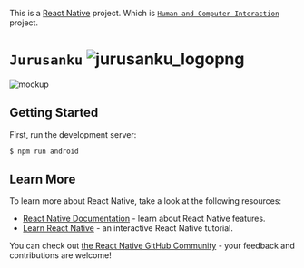 This is a [React Native](https://reactnative.dev/) project. Which is [`Human and Computer Interaction`](https://reactnative.dev/docs/environment-setup) project.
# `Jurusanku` ![jurusanku_logopng](https://user-images.githubusercontent.com/105982460/224595784-3884c572-44f1-4a6a-9af9-ffe7c0dc4778.png "Jurusanku logo")

![mockup](https://user-images.githubusercontent.com/105982460/224598350-625cdd8d-1820-4b96-9ea0-3367b5da06c6.png)

## Getting Started

First, run the development server:

```bash
$ npm run android
```
## Learn More

To learn more about React Native, take a look at the following resources:

- [React Native Documentation](https://reactnative.dev/) - learn about React Native features.
- [Learn React Native](https://reactnative.dev/docs/components-and-apis) - an interactive React Native tutorial.

You can check out [the React Native GitHub Community](https://github.com/react-native-community) - your feedback and contributions are welcome!
